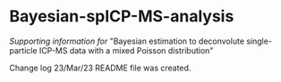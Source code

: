 # Bayesian-spICP-MS-analysis
*Supporting information for*
"Bayesian estimation to deconvolute single-particle ICP-MS data with a mixed Poisson distribution"

Change log
23/Mar/23 README file was created.
